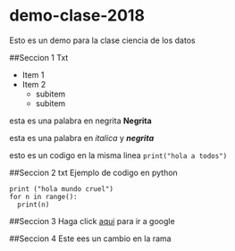 # demo-clase-2018
Esto es un demo para la clase ciencia de los datos

##Seccion 1
Txt
* Item 1
* Item 2
  * subitem
  * subitem

esta es una palabra en negrita **Negrita**

esta es una palabra en *italica* y ***negrita***

esto es un codigo en la misma linea `print("hola a todos")`

##Seccion 2
txt
Ejemplo de codigo en python

    print ("hola mundo cruel")
    for n in range():
      print(n)
      
##Seccion 3 
Haga click [aqui](https://www.google.com.co/) para ir a google


##Seccion 4
Este ees un cambio en la rama 
